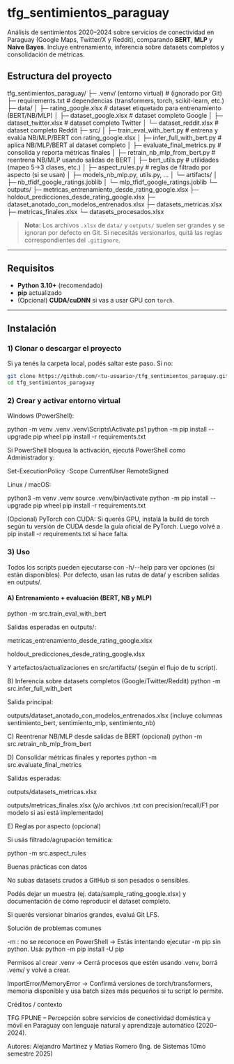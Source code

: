 # tfg_sentimientos_paraguay

Análisis de sentimientos 2020–2024 sobre servicios de conectividad en Paraguay (Google Maps, Twitter/X y Reddit), comparando **BERT**, **MLP** y **Naive Bayes**. Incluye entrenamiento, inferencia sobre datasets completos y consolidación de métricas.

## Estructura del proyecto

tfg_sentimientos_paraguay/
├─ .venv/ (entorno virtual) # (ignorado por Git)
├─ requirements.txt # dependencias (transformers, torch, scikit-learn, etc.)
├─ data/
│ ├─ rating_google.xlsx # dataset etiquetado para entrenamiento (BERT/NB/MLP)
│ ├─ dataset_google.xlsx # dataset completo Google
│ ├─ dataset_twitter.xlsx # dataset completo Twitter
│ └─ dataset_reddit.xlsx # dataset completo Reddit
├─ src/
│ ├─ train_eval_with_bert.py # entrena y evalúa NB/MLP/BERT con rating_google.xlsx
│ ├─ infer_full_with_bert.py # aplica NB/MLP/BERT al dataset completo
│ ├─ evaluate_final_metrics.py # consolida y reporta métricas finales
│ ├─ retrain_nb_mlp_from_bert.py # reentrena NB/MLP usando salidas de BERT
│ ├─ bert_utils.py # utilidades (mapeo 5→3 clases, etc.)
│ ├─ aspect_rules.py # reglas de filtrado por aspecto (si se usan)
│ ├─ models_nb_mlp.py, utils.py, ...
│ └─ artifacts/
│ ├─ nb_tfidf_google_ratings.joblib
│ └─ mlp_tfidf_google_ratings.joblib
└─ outputs/
├─ metricas_entrenamiento_desde_rating_google.xlsx
├─ holdout_predicciones_desde_rating_google.xlsx
├─ dataset_anotado_con_modelos_entrenados.xlsx
├─ datasets_metricas.xlsx
├─ metricas_finales.xlsx
└─ datasets_procesados.xlsx


> **Nota:** Los archivos `.xlsx` de `data/` y `outputs/` suelen ser grandes y se ignoran por defecto en Git. Si necesitás versionarlos, quitá las reglas correspondientes del `.gitignore`.

---

## Requisitos

- **Python 3.10+** (recomendado)
- **pip** actualizado
- (Opcional) **CUDA/cuDNN** si vas a usar GPU con `torch`.

---

## Instalación

### 1) Clonar o descargar el proyecto
Si ya tenés la carpeta local, podés saltar este paso. Si no:
```bash
git clone https://github.com/<tu-usuario>/tfg_sentimientos_paraguay.git
cd tfg_sentimientos_paraguay
```

### 2) Crear y activar entorno virtual

Windows (PowerShell):

python -m venv .venv
.venv\Scripts\Activate.ps1
python -m pip install --upgrade pip wheel
pip install -r requirements.txt


Si PowerShell bloquea la activación, ejecutá PowerShell como Administrador y:

Set-ExecutionPolicy -Scope CurrentUser RemoteSigned


Linux / macOS:

python3 -m venv .venv
source .venv/bin/activate
python -m pip install --upgrade pip wheel
pip install -r requirements.txt


(Opcional) PyTorch con CUDA:
Si querés GPU, instalá la build de torch según tu versión de CUDA desde la guía oficial de PyTorch. Luego volvé a pip install -r requirements.txt si hace falta.

### 3) Uso

Todos los scripts pueden ejecutarse con -h/--help para ver opciones (si están disponibles).
Por defecto, usan las rutas de data/ y escriben salidas en outputs/.

#### A) Entrenamiento + evaluación (BERT, NB y MLP)
python -m src.train_eval_with_bert


Salidas esperadas en outputs/:

metricas_entrenamiento_desde_rating_google.xlsx

holdout_predicciones_desde_rating_google.xlsx

Y artefactos/actualizaciones en src/artifacts/ (según el flujo de tu script).

B) Inferencia sobre datasets completos (Google/Twitter/Reddit)
python -m src.infer_full_with_bert


Salida principal:

outputs/dataset_anotado_con_modelos_entrenados.xlsx
(incluye columnas sentimiento_bert, sentimiento_mlp, sentimiento_nb)

C) Reentrenar NB/MLP desde salidas de BERT (opcional)
python -m src.retrain_nb_mlp_from_bert

D) Consolidar métricas finales y reportes
python -m src.evaluate_final_metrics


Salidas esperadas:

outputs/datasets_metricas.xlsx

outputs/metricas_finales.xlsx
(y/o archivos .txt con precision/recall/F1 por modelo si así está implementado)

E) Reglas por aspecto (opcional)

Si usás filtrado/agrupación temática:

python -m src.aspect_rules

Buenas prácticas con datos

No subas datasets crudos a GitHub si son pesados o sensibles.

Podés dejar un muestra (ej. data/sample_rating_google.xlsx) y documentación de cómo reproducir el dataset completo.

Si querés versionar binarios grandes, evaluá Git LFS.

Solución de problemas comunes

-m : no se reconoce en PowerShell → Estás intentando ejecutar -m pip sin python. Usá:
python -m pip install -U pip

Permisos al crear .venv → Cerrá procesos que estén usando .venv, borrá .venv/ y volvé a crear.

ImportError/MemoryError → Confirmá versiones de torch/transformers, memoria disponible y usa batch sizes más pequeños si tu script lo permite.

Créditos / contexto

TFG FPUNE – Percepción sobre servicios de conectividad doméstica y móvil en Paraguay con lenguaje natural y aprendizaje automático (2020–2024).

Autores: Alejandro Martinez y Matias Romero (Ing. de Sistemas 10mo semestre 2025)
